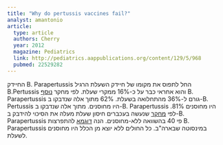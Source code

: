```yaml
---
title: "Why do pertussis vaccines fail?"
analyst: amantonio
article:
  type: article
  authors: Cherry
  year: 2012
  magazine: Pediatrics
  link: http://pediatrics.aappublications.org/content/129/5/968
  pubmed: 22529282
---
```


החיידק B. Parapertussis החל לתפוס את מקומו של חיידק השעלת הרגיל B.Pertussis והוא אחראי כבר על כ-16% ממקרי שעלת.
לפי מחקר [נוסף](https://www.ncbi.nlm.nih.gov/pmc/articles/PMC1719607/) B. Parapertussis גורם ל-36% מהתחלואה בשעלת.
62% מתוך אלה שנדבקו ב-B. Pertussis היו מחוסנים. מתוך אלה שנדבקו ב-B. Parapertussis היו מחוסנים 81%.
לפי [מחקר](https://www.ncbi.nlm.nih.gov/pmc/articles/PMC2880100) שנעשה בעכברים חיסון שעלת מעלה את הסיכוי להידבק ב-B. Parapertussis פי 40 בהשוואה ללא-מחוסנים.
הנה [דוגמא](https://www.ncbi.nlm.nih.gov/pmc/articles/PMC5440125) להתפרצות B. Parapertussis במינסוטה שבארה"ב. כל החולים ללא יוצא מן הכלל היו מחוסנים לשעלת.
